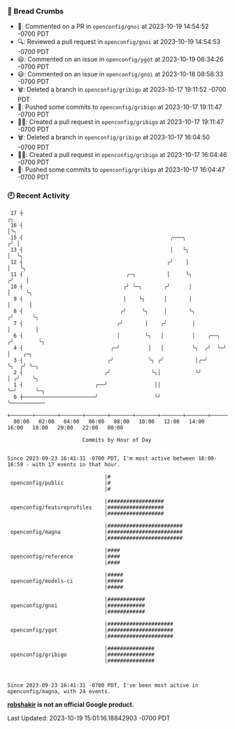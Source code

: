 ### 🍞 Bread Crumbs

 * 💬: Commented on a PR in  `openconfig/gnoi` at 2023-10-19 14:54:52 -0700 PDT
 * 🔍: Reviewed a pull request in  `openconfig/gnoi` at 2023-10-19 14:54:53 -0700 PDT
 * 😃: Commented on an issue in `openconfig/ygot` at 2023-10-19 06:34:26 -0700 PDT
 * 😃: Commented on an issue in `openconfig/gnoi` at 2023-10-18 08:58:33 -0700 PDT
 * 🗑: Deleted a branch in `openconfig/gribigo` at 2023-10-17 19:11:52 -0700 PDT
 * 🚢: Pushed some commits to `openconfig/gribigo` at 2023-10-17 19:11:47 -0700 PDT
 * ✍🏼: Created a pull request in `openconfig/gribigo` at 2023-10-17 19:11:47 -0700 PDT
 * 🗑: Deleted a branch in `openconfig/gribigo` at 2023-10-17 16:04:50 -0700 PDT
 * ✍🏼: Created a pull request in `openconfig/gribigo` at 2023-10-17 16:04:46 -0700 PDT
 * 🚢: Pushed some commits to `openconfig/gribigo` at 2023-10-17 16:04:47 -0700 PDT

### 🕘 Recent Activity
```
 17 ┼                                                                    ╭╮
 16 ┤                                                                    │╰╮
 15 ┤                                               ╭───╮               ╭╯ │
 13 ┤                                               │   ╰╮              │  ╰╮
 12 ┤                                              ╭╯    │              │   ╰╮
 11 ┤                                 ╭─╮          │     ╰╮            ╭╯    │
 10 ┤                                ╭╯ ╰─╮       ╭╯      │            │     ╰╮
  9 ┤                                │    ╰╮      │       │            │      │
  8 ┤                               ╭╯     ╰╮     │       ╰╮          ╭╯      ╰╮
  7 ┤                              ╭╯       │    ╭╯        │          │        │
  6 ┤                              │        ╰╮   │         │    ╭──╮ ╭╯        ╰╮
  4 ┤                            ╭─╯         │   │         ╰╮  ╭╯  ╰─╯          │    ╭─╮
  3 ┤                           ╭╯           ╰╮ ╭╯          │╭─╯                ╰╮  ╭╯ ╰─╮
  2 ┤                          ╭╯             ╰╮│           ╰╯                   │ ╭╯    ╰╮
  1 ┤                       ╭──╯               ││                                ╰─╯      ╰─╮
  0 ┼───────────────────────╯                  ╰╯                                           ╰───────────
    +───────+───────+───────+───────+───────+───────+───────+───────+───────+───────+───────+───────+────
  00:00   02:00   04:00   06:00   08:00   10:00   12:00   14:00   16:00   18:00   20:00   22:00   00:00   

						Commits by Hour of Day


Since 2023-09-23 16:41:31 -0700 PDT, I'm most active between 16:00-16:59 - with 17 events in that hour.

```



```
                               |#
 openconfig/public             |#
                               |#

                               |##################
 openconfig/featureprofiles    |##################
                               |##################

                               |########################
 openconfig/magna              |########################
                               |########################

                               |####
 openconfig/reference          |####
                               |####

                               |#####
 openconfig/models-ci          |#####
                               |#####

                               |############
 openconfig/gnoi               |############
                               |############

                               |#####################
 openconfig/ygot               |#####################
                               |#####################

                               |###############
 openconfig/gribigo            |###############
                               |###############



Since 2023-09-23 16:41:31 -0700 PDT, I've been most active in openconfig/magna, with 24 events.

```
**[robshakir](mailto:robjs@google.com) is not an official Google product.**  


Last Updated: 2023-10-19 15:01:16.18842903 -0700 PDT
